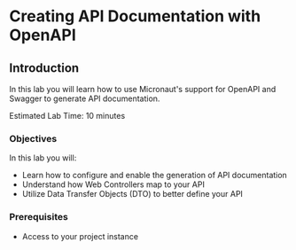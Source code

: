 # Creating API Documentation with OpenAPI

## Introduction
In this lab you will learn how to use Micronaut's support for OpenAPI and Swagger to generate API documentation.

Estimated Lab Time: 10 minutes

### Objectives

In this lab you will:
* Learn how to configure and enable the generation of API documentation
* Understand how Web Controllers map to your API
* Utilize Data Transfer Objects (DTO) to better define your API

### Prerequisites

- Access to your project instance
